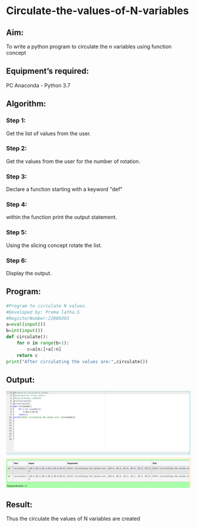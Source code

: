 # Circulate-the-values-of-N-variables

## Aim:
To write a python program to circulate the n variables using function concept
## Equipment’s required:
PC
Anaconda - Python 3.7
## Algorithm: 
### Step 1: 
Get the list of values from the user.
### Step 2: 
Get the values from the user for the number of rotation.
### Step 3: 
Declare a function starting with a keyword "def"
### Step 4: 
within the function print the output statement.
### Step 5: 
Using the slicing concept rotate the list.
### Step 6: 
Display the output.

## Program:
```python 
#Program to circulate N values.
#Developed by: Prema latha.S
#RegisterNumber:22009393
a=eval(input())
b=int(input())
def circulate():
    for n in range(b+1):
        c=a[n:]+a[:n]
    return c
print("After circulating the values are:",circulate())
```

## Output:
![](./variables.png)
## Result:
Thus the circulate the values of N variables are created
